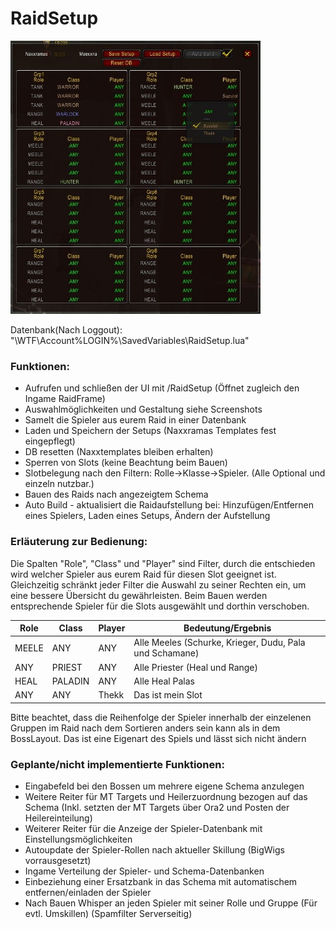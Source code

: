 # RaidSetup
[<img src="https://github.com/thekk1/RaidSetup/blob/master/Screenshots/UI.jpg" alt="Screenshots" width="400">](https://github.com/thekk1/RaidSetup/blob/master/Screenshots)

Datenbank(Nach Loggout): "\WTF\Account\%LOGIN%\SavedVariables\RaidSetup.lua"

### Funktionen:

- Aufrufen und schließen der UI mit /RaidSetup (Öffnet zugleich den Ingame RaidFrame)
- Auswahlmöglichkeiten und Gestaltung siehe Screenshots
- Samelt die Spieler aus eurem Raid in einer Datenbank
- Laden und Speichern der Setups (Naxxramas Templates fest eingepflegt)
- DB resetten (Naxxtemplates bleiben erhalten)
- Sperren von Slots (keine Beachtung beim Bauen)
- Slotbelegung nach den Filtern: Rolle->Klasse->Spieler. (Alle Optional und einzeln nutzbar.)
- Bauen des Raids nach angezeigtem Schema
- Auto Build - aktualisiert die Raidaufstellung bei: Hinzufügen/Entfernen eines Spielers, Laden eines Setups, Ändern der Aufstellung


### Erläuterung zur Bedienung:

Die Spalten "Role", "Class" und "Player" sind Filter, durch die entschieden wird welcher Spieler aus eurem Raid für diesen Slot geeignet ist.
Gleichzeitig schränkt jeder Filter die Auswahl zu seiner Rechten ein, um eine bessere Übersicht du gewährleisten.
Beim Bauen werden entsprechende Spieler für die Slots ausgewählt und dorthin verschoben.

| Role | Class | Player | Bedeutung/Ergebnis |
|------|-------|--------|--------------------|
| MEELE | ANY | ANY | Alle Meeles (Schurke, Krieger, Dudu, Pala und Schamane) |
| ANY | PRIEST | ANY | Alle Priester (Heal und Range) |
| HEAL | PALADIN | ANY | Alle Heal Palas |
| ANY | ANY | Thekk | Das ist mein Slot |

Bitte beachtet, dass die Reihenfolge der Spieler innerhalb der einzelenen Gruppen im Raid nach dem Sortieren anders sein kann als in dem BossLayout.
Das ist eine Eigenart des Spiels und lässt sich nicht ändern


### Geplante/nicht implementierte Funktionen:

- Eingabefeld bei den Bossen um mehrere eigene Schema anzulegen
- Weitere Reiter für MT Targets und Heilerzuordnung bezogen auf das Schema (Inkl. setzten der MT Targets über Ora2 und Posten der Heilereinteilung)
- Weiterer Reiter für die Anzeige der Spieler-Datenbank mit Einstellungsmöglichkeiten
- Autoupdate der Spieler-Rollen nach aktueller Skillung (BigWigs vorrausgesetzt)
- Ingame Verteilung der Spieler- und Schema-Datenbanken
- Einbeziehung einer Ersatzbank in das Schema mit automatischem entfernen/einladen der Spieler
- Nach Bauen Whisper an jeden Spieler mit seiner Rolle und Gruppe (Für evtl. Umskillen) (Spamfilter Serverseitig)
